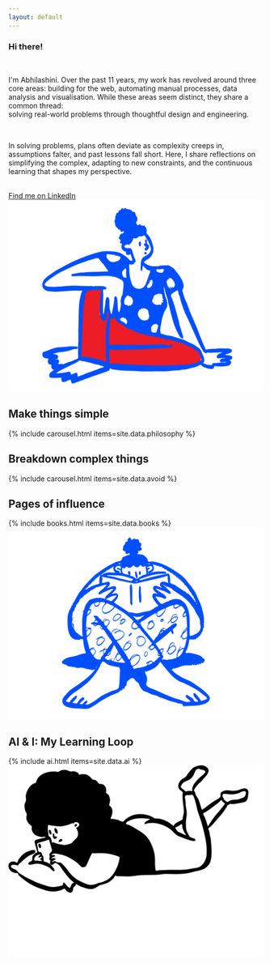 ```yaml
---
layout: default
---
```


<div class="centered-column">
  <!-- Intro Section -->
  <section class="section" id="intro">
    <h3 class="sub-heading">Hi there!</h3>
    <br/>
    <p>I'm Abhilashini. Over the past 11 years, my work has revolved around three core areas: building for the web, automating manual processes, data analysis and visualisation. While these areas seem distinct, they share a common thread: <br/> solving real-world problems through thoughtful design and engineering.</p>
    <br/>
    <p>In solving problems, plans often deviate as complexity creeps in, assumptions falter, and past lessons fall short. Here, I share reflections on simplifying the complex, adapting to new constraints, and the continuous learning that shapes my perspective.</p>
    <br/>
    <a href="https://www.linkedin.com/in/abhilashini" class="contact" target="_blank">Find me on LinkedIn <i class="fas fa-external-link-alt"></i></a>
    <br/>
    <img src="/assets/images/SittingDoodleRedBlue.svg" class="doodle doodle--right flip" alt="">
  </section>

  <div class="section-divider"></div>

<!-- Philosophy Section -->
<section class="section" id="philosophy">
  <h1 class="section-title section-title--center" data-section="philosophy">
    Make things simple
  </h1>
  <div class="content">
    {% include carousel.html items=site.data.philosophy %}
  </div>
</section>

  <div class="section-divider"></div>

<!-- Avoid Section -->
<section class="section" id="avoid">
  <h1 class="section-title section-title--center" data-section="avoid">
    Breakdown complex things 
  </h1>
  <div class="content">
    {% include carousel.html items=site.data.avoid %}
  </div>
</section>

<div class="section-divider"></div>

<section class="section" id="books">
  <h1 class="section-title section-title--center" data-section="books">
    Pages of influence
  </h1>
  <div class="content">
    {% include books.html items=site.data.books %}
  </div>
  <img src="/assets/images/ReadingDoodle.svg" class="doodle doodle--left" alt="">
</section>

<div class="section-divider"></div>

<section class="section" id="ai">
  <h1 class="section-title section-title--center" data-section="ai">
    AI & I: My Learning Loop
  </h1>
  <div class="content">
    {% include ai.html items=site.data.ai %}
  </div>
  <img src="/assets/images/LayingDoodle.svg" class="doodle doodle--center" alt="">
</section>
